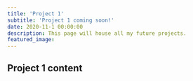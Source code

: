 ```yaml
---
title: 'Project 1'
subtitle: 'Project 1 coming soon!'
date: 2020-11-1 00:00:00
description: This page will house all my future projects.
featured_image: 
---
```




## Project 1 content